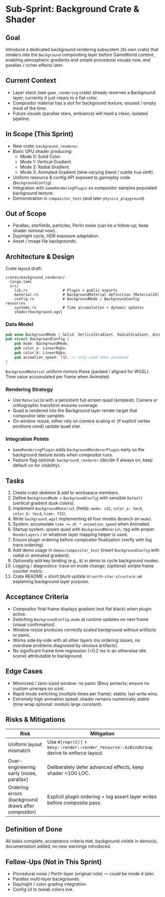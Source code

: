 # Sub‑Sprint: Background Crate & Shader

## Goal

Introduce a dedicated background rendering subsystem (its own crate) that renders into the `Background` compositing layer before GameWorld content, enabling atmospheric gradients and simple procedural visuals now, and parallax / richer effects later.

## Current Context

* Layer stack (see `game_rendering` crate) already reserves a Background layer; currently it just clears to a flat color.
* Compositor material has a slot for background texture; unused / empty most of the time.
* Future visuals (parallax stars, ambiance) will need a clean, isolated pipeline.

## In Scope (This Sprint)

* New crate: `background_renderer`.
* Basic GPU shader producing:
  * Mode 0: Solid Color.
  * Mode 1: Vertical Gradient.
  * Mode 2: Radial Gradient.
  * Mode 3: Animated Gradient (time‑varying blend / subtle hue shift).
* Uniform resource & config API exposed to gameplay code (`BackgroundConfig`).
* Integration with `GameRenderingPlugin` so compositor samples populated background texture.
* Demonstration in `compositor_test` (and later `physics_playground`).

## Out of Scope

* Parallax, starfields, particles, Perlin noise (can be a follow‑up; keep shader minimal now).
* Day/night cycle, HDR exposure adaptation.
* Asset / image file backgrounds.

## Architecture & Design

Crate layout draft:

```text
crates/background_renderer/
  Cargo.toml
  src/
    lib.rs                # Plugin + public exports
    material.rs           # BackgroundMaterial definition (Material2d)
    config.rs             # BackgroundMode / BackgroundConfig resources
    systems.rs            # Time accumulation + dynamic updates
    shader/background.wgsl
```

### Data Model

```rust
pub enum BackgroundMode { Solid, VerticalGradient, RadialGradient, AnimatedGradient }
pub struct BackgroundConfig {
    pub mode: BackgroundMode,
    pub color_a: LinearRgba,
    pub color_b: LinearRgba,
    pub animation_speed: f32, // only used when animated
}
```

`BackgroundMaterial` uniform mirrors these (packed / aligned for WGSL). Time value accumulated per frame when Animated.

### Rendering Strategy

* Use `Material2d` with a persistent full‑screen quad (simplest). Camera or orthographic transform ensures coverage.
* Quad is rendered into the Background layer render target that compositor later samples.
* On window resize, either rely on camera scaling or (if explicit vertex positions used) update quad size.

### Integration Points

* `GameRenderingPlugin` adds `BackgroundRendererPlugin` early so the background texture exists when compositor runs.
* Feature flag optional: `background_renderer` (decide if always on; keep default on for visibility).

## Tasks

1. Create crate skeleton & add to workspace members.
2. Define `BackgroundMode` + `BackgroundConfig` with sensible `Default` (vertical gradient dusk colors).
3. Implement `BackgroundMaterial` (fields: `mode: u32`, `color_a: Vec4`, `color_b: Vec4`, `time: f32`).
4. Write `background.wgsl` implementing all four modes (branch on `mode`).
5. System: accumulate `time += dt * animation_speed` when Animated.
6. Startup system: spawn quad with `BackgroundMaterial`; tag with proper `RenderLayers` / or whatever layer mapping helper is used.
7. Ensure plugin ordering before compositor finalization (verify with log trace ordering).
8. Add demo usage in `demos/compositor_test` (insert `BackgroundConfig` with radial or animated gradient).
9. Optionally add key binding (e.g., `B`) in demo to cycle background modes.
10. Logging / diagnostics: trace on mode change; (optional) simple frame counter metric.
11. Crate README + short blurb update in `north-star-structure.md` explaining background layer purpose.

## Acceptance Criteria

* Compositor final frame displays gradient (not flat black) when plugin active.
* Switching `BackgroundConfig.mode` at runtime updates on next frame (visual confirmation).
* Window resize produces correctly scaled background without artifacts or panic.
* Works side‑by‑side with all other layers (no ordering issues, no overdraw problems diagnosed by obvious artifacts).
* No significant frame time regression (>0.2 ms in an otherwise idle scene) attributable to background.

## Edge Cases

* Minimized / zero-sized window: no panic (Bevy protects; ensure no custom unwraps on size).
* Rapid mode switching (multiple times per frame): stable; last write wins.
* Extremely high animation speed: shader remains numerically stable (time wrap optional: modulo large constant).

## Risks & Mitigations

| Risk | Mitigation |
|------|------------|
| Uniform layout mismatch | Use `#[repr(C)]` + `bevy::render::render_resource::AsBindGroup` derive to enforce layout. |
| Over-engineering early (noise, parallax) | Deliberately defer advanced effects, keep shader <100 LOC. |
| Ordering errors (background draws after compositor) | Explicit plugin ordering + log assert layer writes before composite pass. |

## Definition of Done

All tasks complete, acceptance criteria met, background visible in demo(s), documentation added, no new warnings introduced.

## Follow‑Ups (Not in This Sprint)

* Procedural noise / Perlin layer (original note) — could be mode 4 later.
* Parallax multi‑layer backgrounds.
* Day/night / color grading integration.
* Config UI to tweak colors live.
